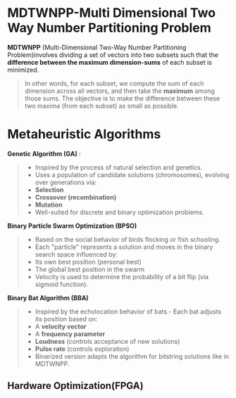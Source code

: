 # MDTWNPP-Multi Dimensional Two Way Number Partitioning Problem 

**MDTWNPP** (Multi-Dimensional Two-Way Number Partitioning Problem)involves dividing a set of vectors into two subsets such that the **difference between the maximum dimension-sums** of each subset is minimized.
>In other words, for each subset, we compute the sum of each dimension across all vectors, and then take the **maximum** among those sums. The objective is to make the difference between these two maxima (from each subset) as small as possible. 


# Metaheuristic Algorithms

**Genetic Algorithm (GA)** :
>-   Inspired by the process of natural selection and genetics.
>-   Uses a population of candidate solutions (chromosomes), evolving over generations via:
>-   **Selection**
> -   **Crossover (recombination)**
> -   **Mutation**
> -   Well-suited for discrete and binary optimization problems.

**Binary Particle Swarm Optimization (BPSO)** 
>-   Based on the social behavior of birds flocking or fish schooling.
>-   Each "particle" represents a solution and moves in the binary search space influenced by: 
>-   Its own best position (personal best)
> -   The global best position in the swarm
> -   Velocity is used to determine the probability of a bit flip (via sigmoid function).

**Binary Bat Algorithm (BBA)**
>-   Inspired by the echolocation behavior of bats.-   Each bat adjusts its position based on: 
> -   A **velocity vector** 
>  -   A **frequency parameter**  
>   -   **Loudness** (controls acceptance of new solutions)
>   -   **Pulse rate** (controls exploration)
>   -   Binarized version adapts the algorithm for bitstring solutions like in MDTWNPP.

## Hardware Optimization(FPGA)
